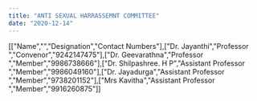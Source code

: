```yaml
---
title: "ANTI SEXUAL HARRASSEMNT COMMITTEE"
date: "2020-12-14"
---
```


\[\["Name","","Designation","Contact Numbers"\],\["Dr. Jayanthi","Professor ","Convenor","9242147475"\],\["Dr. Geevarathna","Professor ","Member","9986738666"\],\["Dr. Shilpashree. H P","Assistant Professor ","Member","9986049160"\],\["Dr. Jayadurga","Assistant Professor ","Member","9738201152"\],\["Mrs Kavitha","Assistant Professor ","Member","9916260875"\]\]
